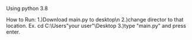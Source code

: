 Using python 3.8

How to Run:
1.)Download main.py to desktop\n
2.)change director to that location. Ex. cd C:\Users\"your user"\Desktop
3.)type "main.py" and press enter.
